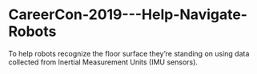 # CareerCon-2019---Help-Navigate-Robots
To help robots recognize the floor surface they’re standing on using data collected from Inertial Measurement Units (IMU sensors).
